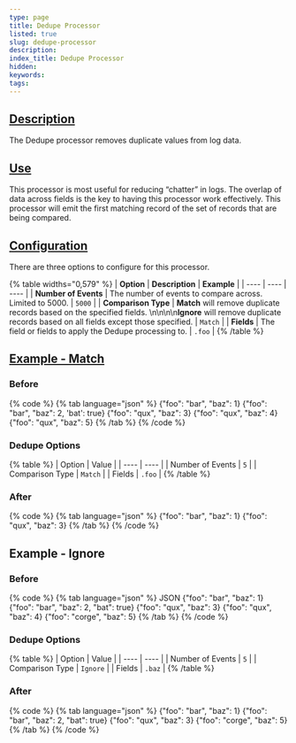```yaml
---
type: page
title: Dedupe Processor
listed: true
slug: dedupe-processor
description: 
index_title: Dedupe Processor
hidden: 
keywords: 
tags: 
---
```


## [Description](https://docs.mezmo.com/docs/dedupe-pipeline-processor#description)

The Dedupe processor removes duplicate values from log data.

## [Use](https://docs.mezmo.com/docs/dedupe-processor#use)

This processor is most useful for reducing “chatter” in logs. The overlap of data across fields is the key to having this processor work effectively. This processor will emit the first matching record of the set of records that are being compared.

## [Configuration](https://docs.mezmo.com/docs/dedupe-processor#configuration)

There are three options to configure for this processor.

{% table widths="0,579" %}
| **Option** | **Description** | **Example** | 
| ---- | ---- | ---- | 
| **Number of Events** | The number of events to compare across. Limited to 5000. | `5000` | 
| **Comparison Type** | **Match** will remove duplicate records based on the specified fields. \n\n\n\n**Ignore** will remove duplicate records based on all fields except those specified. | `Match` | 
| **Fields** | The field or fields to apply the Dedupe processing to. | `.foo` | 
{% /table %}

## [Example - Match](https://docs.mezmo.com/docs/dedupe-pipeline-processor#example---match)

### Before

{% code %}
{% tab language="json" %}
{"foo": "bar", "baz": 1}
{"foo": "bar", "baz": 2, 'bat': true}
{"foo": "qux", "baz": 3}
{"foo": "qux", "baz": 4}
{"foo": "qux", "baz": 5}
{% /tab %}
{% /code %}

### Dedupe Options

{% table %}
| Option | Value | 
| ---- | ---- | 
| Number of Events | `5` | 
| Comparison Type | `Match` | 
| Fields | `.foo` | 
{% /table %}

### After

{% code %}
{% tab language="json" %}
{"foo": "bar", "baz": 1}
{"foo": "qux", "baz": 3}
{% /tab %}
{% /code %}

## Example - Ignore

### Before

{% code %}
{% tab language="json" %}
JSON
{"foo": "bar", "baz": 1}
{"foo": "bar", "baz": 2, "bat": true}
{"foo": "qux", "baz": 3}
{"foo": "qux", "baz": 4}
{"foo": "corge", "baz": 5}
{% /tab %}
{% /code %}

### Dedupe Options

{% table %}
| Option | Value | 
| ---- | ---- | 
| Number of Events | `5` | 
| Comparison Type | `Ignore` | 
| Fields | `.baz` | 
{% /table %}

### After

{% code %}
{% tab language="json" %}
{"foo": "bar", "baz": 1}
{"foo": "bar", "baz": 2, "bat": true}
{"foo": "qux", "baz": 3}
{"foo": "corge", "baz": 5}
{% /tab %}
{% /code %}